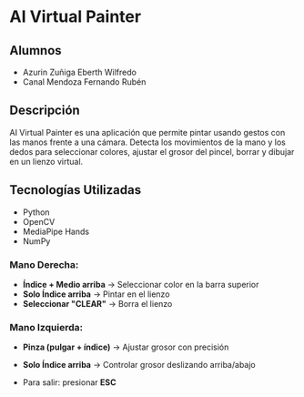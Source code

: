 # AI Virtual Painter

## Alumnos

- Azurin Zuñiga Eberth Wilfredo  
- Canal Mendoza Fernando Rubén

## Descripción

AI Virtual Painter es una aplicación que permite pintar usando gestos con las manos frente a una cámara. Detecta los movimientos de la mano y los dedos para seleccionar colores, ajustar el grosor del pincel, borrar y dibujar en un lienzo virtual. 

## Tecnologías Utilizadas

- Python
- OpenCV
- MediaPipe Hands
- NumPy

### Mano Derecha:
- **Índice + Medio arriba** → Seleccionar color en la barra superior
- **Solo Índice arriba** → Pintar en el lienzo
- **Seleccionar "CLEAR"** → Borra el lienzo

### Mano Izquierda:
- **Pinza (pulgar + índice)** → Ajustar grosor con precisión
- **Solo Índice arriba** → Controlar grosor deslizando arriba/abajo

- Para salir: presionar **ESC**


